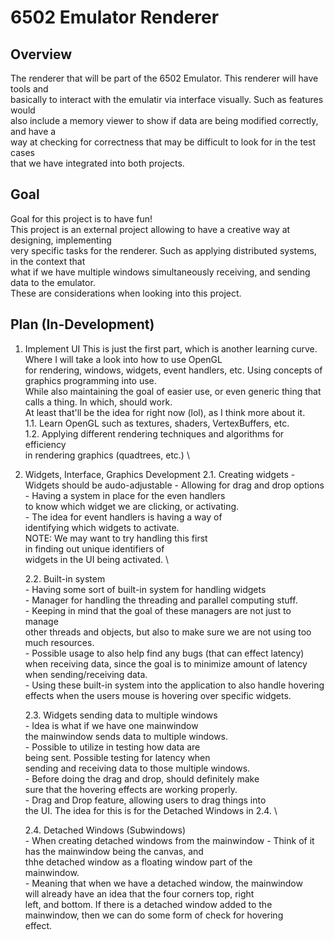 # 6502 Emulator Renderer

## Overview
The renderer that will be part of the 6502 Emulator. This renderer will have tools and \
basically to interact with the emulatir via interface visually. Such as features would \
also include a memory viewer to show if data are being modified correctly, and have a \
way at checking for correctness that may be difficult to look for in the test cases \
that we have integrated into both projects.

##  Goal
Goal for this project is to have fun! \
This project is an external project allowing to have a creative way at designing, implementing \
very specific tasks for the renderer. Such as applying distributed systems, in the context that \
what if we have multiple windows simultaneously receiving, and sending data to the emulator. \
These are considerations when looking into this project.

## Plan (In-Development)
1. Implement UI
This is just the first part, which is another learning curve. Where I will take a look into how to use OpenGL \
for  rendering, windows, widgets, event handlers, etc. Using concepts of graphics programming into use. \
While also maintaining the goal of easier use, or even generic thing that calls a thing. In which, should work. \
At least that'll be the idea for right now (lol), as I think more about it. \
    1.1. Learn OpenGL such as textures, shaders, VertexBuffers, etc. \
    1.2. Applying different rendering techniques and algorithms for efficiency \
         in rendering graphics (quadtrees, etc.) \

2. Widgets, Interface, Graphics Development
    2.1. Creating widgets
        - Widgets should be audo-adjustable
        - Allowing for drag and drop options
        - Having a system in place for the even handlers \
            to know which widget we are clicking, or activating. \
        - The idea for event handlers is having a way of \
            identifying which widgets to activate. \
        NOTE: We may want to try handling this first \
              in finding out unique identifiers of \
              widgets in the UI being activated. \

    2.2. Built-in system \
        -  Having some sort of built-in system for handling widgets \
        - Manager for handling the threading and parallel computing stuff. \
        - Keeping in mind that the goal of these managers are not just to manage \
            other threads and objects, but also to make sure we are not using too \
            much resources. \
        - Possible usage to also help find any bugs (that can effect latency) \
            when receiving data, since the goal is to minimize amount of latency \
            when sending/receiving data. \
        - Using these built-in system into the application to also handle hovering \
            effects when the users mouse is hovering over specific widgets.

    2.3. Widgets sending data to multiple windows \
        - Idea is what if we have one mainwindow \
          the mainwindow sends data to multiple windows. \
        - Possible to utilize in testing how data are \
          being sent. Possible testing for latency when \
          sending and receiving data to those multiple windows. \
        - Before doing the drag and drop, should definitely make \
            sure that the hovering effects are working properly. \
        - Drag and Drop feature, allowing users to drag things into \
            the UI. The idea for this is for the Detached Windows in 2.4. \

    2.4. Detached Windows (Subwindows) \
        - When creating detached windows from the mainwindow
        - Think of it has the mainwindow being the canvas, and \
            thhe detached window as a floating window part of the \
            mainwindow. \
        - Meaning that when we have a detached window, the mainwindow \
            will already have an idea that the four corners top, right \
            left, and bottom. If there is a detached window added to the \
            mainwindow, then we can do some form of check for hovering \
            effect.
